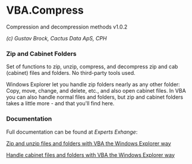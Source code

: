 # VBA.Compress

Compression and decompression methods v1.0.2

*(c) Gustav Brock, Cactus Data ApS, CPH*

### Zip and Cabinet Folders
Set of functions to zip, unzip, compress, and decompress zip and cab (cabinet) files and folders.
No third-party tools used.

Windows Explorer let you handle zip folders nearly as any other folder: Copy, move, change, and delete, etc., and also open cabinet files.
In VBA you can also handle normal files and folders, but zip and cabinet folders takes a little more - and that you'll find here.

### Documentation
Full documentation can be found at *Experts Exhange*:

[Zip and unzip files and folders with VBA the Windows Explorer way](https://www.experts-exchange.com/articles/31130/Zip-and-unzip-files-and-folders-with-VBA-the-Windows-Explorer-way.html)

[Handle cabinet files and folders with VBA the Windows Explorer way](https://www.experts-exchange.com/articles/31144/Handle-cabinet-files-and-folders-with-VBA-the-Windows-Explorer-way.html)
